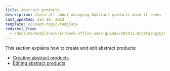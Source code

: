 ```yaml
---
title: Abstract products
description: Learn all about managing Abstract products when it comes to your Spryker Marketplace projects.
last_updated: Jan 18, 2023
template: concept-topic-template
redirect_from:
  - /docs/marketplace/user/back-office-user-guides/202311.0/catalog/products/abstract-products/abstract-products.html
---
```

This section explains how to create and edit abstract products:
- [Creating abstract products](/docs/pbc/all/product-information-management/latest/marketplace/manage-in-the-back-office/products/abstract-products/create-abstract-products.html)
- [Editing abstract products](/docs/pbc/all/product-information-management/latest/marketplace/manage-in-the-back-office/products/abstract-products/edit-abstract-products.html)
